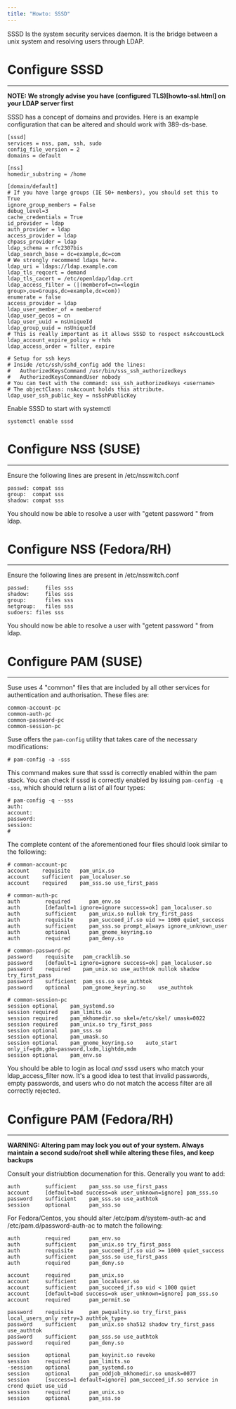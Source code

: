 ```yaml
---
title: "Howto: SSSD"
---
```


SSSD Is the system security services daemon. It is the bridge between a unix system and resolving users through LDAP.

# Configure SSSD
----------------

**NOTE: We strongly advise you have (configured TLS)[howto-ssl.html] on your LDAP server first**

SSSD has a concept of domains and provides. Here is an example configuration that can be altered and should work with 389-ds-base.

    [sssd]
    services = nss, pam, ssh, sudo
    config_file_version = 2
    domains = default

    [nss]
    homedir_substring = /home

    [domain/default]
    # If you have large groups (IE 50+ members), you should set this to True
    ignore_group_members = False
    debug_level=3
    cache_credentials = True
    id_provider = ldap
    auth_provider = ldap
    access_provider = ldap
    chpass_provider = ldap
    ldap_schema = rfc2307bis
    ldap_search_base = dc=example,dc=com
    # We strongly recommend ldaps here.
    ldap_uri = ldaps://ldap.example.com
    ldap_tls_reqcert = demand
    ldap_tls_cacert = /etc/openldap/ldap.crt
    ldap_access_filter = (|(memberof=cn=<login group>,ou=Groups,dc=example,dc=com))
    enumerate = false
    access_provider = ldap
    ldap_user_member_of = memberof
    ldap_user_gecos = cn
    ldap_user_uuid = nsUniqueId
    ldap_group_uuid = nsUniqueId
    # This is really important as it allows SSSD to respect nsAccountLock
    ldap_account_expire_policy = rhds
    ldap_access_order = filter, expire

    # Setup for ssh keys
    # Inside /etc/ssh/sshd_config add the lines:
    #   AuthorizedKeysCommand /usr/bin/sss_ssh_authorizedkeys
    #   AuthorizedKeysCommandUser nobody
    # You can test with the command: sss_ssh_authorizedkeys <username>
    # The objectClass: nsAccount holds this attribute.
    ldap_user_ssh_public_key = nsSshPublicKey

Enable SSSD to start with systemctl

    systemctl enable sssd

# Configure NSS (SUSE)
----------------------

Ensure the following lines are present in /etc/nsswitch.conf

    passwd: compat sss
    group:  compat sss
    shadow: compat sss

You should now be able to resolve a user with "getent password <name>" from ldap.

# Configure NSS (Fedora/RH)
---------------------------

Ensure the following lines are present in /etc/nsswitch.conf

    passwd:     files sss
    shadow:     files sss
    group:      files sss
    netgroup:   files sss
    sudoers: files sss

You should now be able to resolve a user with "getent password <name>" from ldap.

# Configure PAM (SUSE)
----------------------

Suse uses 4 "common" files that are included by all other services for authentication and authorisation.
These files are:

    common-account-pc
    common-auth-pc
    common-password-pc
    common-session-pc

Suse offers the `pam-config` utility that takes care of the necessary modifications:
```
# pam-config -a -sss
```
This command makes sure that sssd is correctly enabled within the pam stack. You can check if sssd is correctly enabled by issuing `pam-config -q -sss`, which should return a list of all four types:
```
# pam-config -q --sss
auth:
account:
password:
session:
#
```

The complete content of the aforementioned four files should look similar to the following:

    # common-account-pc
    account    requisite   pam_unix.so
    account    sufficient  pam_localuser.so
    account    required    pam_sss.so use_first_pass

    # common-auth-pc
    auth        required      pam_env.so
    auth        [default=1 ignore=ignore success=ok] pam_localuser.so
    auth        sufficient    pam_unix.so nullok try_first_pass
    auth        requisite     pam_succeed_if.so uid >= 1000 quiet_success
    auth        sufficient    pam_sss.so prompt_always ignore_unknown_user
    auth        optional      pam_gnome_keyring.so
    auth        required      pam_deny.so

    # common-password-pc
    password    requisite   pam_cracklib.so
    password    [default=1 ignore=ignore success=ok] pam_localuser.so
    password    required    pam_unix.so use_authtok nullok shadow try_first_pass
    password    sufficient  pam_sss.so use_authtok
    password    optional    pam_gnome_keyring.so    use_authtok

    # common-session-pc
    session optional    pam_systemd.so
    session required    pam_limits.so
    session required    pam_mkhomedir.so skel=/etc/skel/ umask=0022
    session required    pam_unix.so try_first_pass
    session optional    pam_sss.so
    session optional    pam_umask.so
    session optional    pam_gnome_keyring.so    auto_start only_if=gdm,gdm-password,lxdm,lightdm,mdm
    session optional    pam_env.so

You should be able to login as local *and* sssd users who match your ldap_access_filter now. It's a good
idea to test that invalid passwords, empty passwords, and users who do not match the access filter
are all correctly rejected.

# Configure PAM (Fedora/RH)
---------------------------

**WARNING: Altering pam may lock you out of your system. Always maintain a second sudo/root shell while altering these files, and keep backups**

Consult your distriubtion documenation for this. Generally you want to add:

    auth        sufficient    pam_sss.so use_first_pass
    account     [default=bad success=ok user_unknown=ignore] pam_sss.so
    password    sufficient    pam_sss.so use_authtok
    session     optional      pam_sss.so

For Fedora/Centos, you should alter /etc/pam.d/system-auth-ac and /etc/pam.d/password-auth-ac to match the following:

    auth        required      pam_env.so
    auth        sufficient    pam_unix.so try_first_pass
    auth        requisite     pam_succeed_if.so uid >= 1000 quiet_success
    auth        sufficient    pam_sss.so use_first_pass
    auth        required      pam_deny.so

    account     required      pam_unix.so
    account     sufficient    pam_localuser.so
    account     sufficient    pam_succeed_if.so uid < 1000 quiet
    account     [default=bad success=ok user_unknown=ignore] pam_sss.so
    account     required      pam_permit.so

    password    requisite     pam_pwquality.so try_first_pass local_users_only retry=3 authtok_type=
    password    sufficient    pam_unix.so sha512 shadow try_first_pass use_authtok
    password    sufficient    pam_sss.so use_authtok
    password    required      pam_deny.so

    session     optional      pam_keyinit.so revoke
    session     required      pam_limits.so
    -session    optional      pam_systemd.so
    session     optional      pam_oddjob_mkhomedir.so umask=0077
    session     [success=1 default=ignore] pam_succeed_if.so service in crond quiet use_uid
    session     required      pam_unix.so
    session     optional      pam_sss.so





